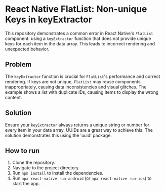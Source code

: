 # React Native FlatList: Non-unique Keys in keyExtractor

This repository demonstrates a common error in React Native's `FlatList` component: using a `keyExtractor` function that does not provide unique keys for each item in the data array. This leads to incorrect rendering and unexpected behavior.

## Problem

The `keyExtractor` function is crucial for `FlatList`'s performance and correct rendering.  If keys are not unique, `FlatList` may reuse components inappropriately, causing data inconsistencies and visual glitches. The example shows a list with duplicate IDs, causing items to display the wrong content.

## Solution

Ensure your `keyExtractor` always returns a unique string or number for every item in your data array.  UUIDs are a great way to achieve this.  The solution demonstrates this using the 'uuid' package.

## How to run

1. Clone the repository.
2. Navigate to the project directory.
3. Run `npm install` to install the dependencies.
4. Run `npx react-native run-android` (or `npx react-native run-ios`) to start the app.